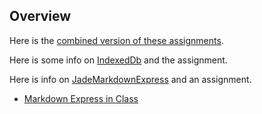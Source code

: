 ## Overview

Here is the [combined version of these assignments](Combined.html).

Here is some info on [IndexedDb][eidb] and the assignment.

Here is info on [JadeMarkdownExpress][jmdexp] and an assignment.

- [Markdown Express in Class][mdexpic]

<!--       -->
<!-- Links -->
<!--       -->

[jmdexp]: /teach/assignments/express/JadeMarkdownExpress.html
[mdexpic]: /teach/assignments/express/MarkdownExpressInClass.html
[eidb]: /teach/assignments/express/ElvenIndexedDb.html

